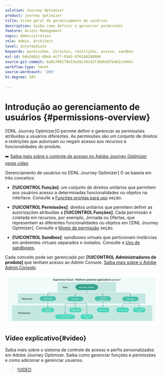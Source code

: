 ```yaml
---
solution: Journey Optimizer
product: journey optimizer
title: Visão geral do gerenciamento de usuários
description: Saiba como definir e gerenciar permissões
feature: Access Management
topic: Administration
role: Admin, Architect
level: Intermediate
keywords: permissões, direitos, restrições, acesso, sandbox
exl-id: b8e266b1-d8eb-4c77-9341-9761b82609b0
source-git-commit: 6a81760170e53ed9c34142f3b0b367bd62c3464c
workflow-type: tm+mt
source-wordcount: '203'
ht-degree: 16%

---
```


# Introdução ao gerenciamento de usuários {#permissions-overview}

[!DNL Journey Optimizer]O permite definir e gerenciar as permissões atribuídas a usuários diferentes. As permissões são um conjunto de direitos e restrições que autorizam ou negam acesso aos recursos e funcionalidades do produto.

➡️ [Saiba mais sobre o controle de acesso no Adobe Journey Optimizer neste vídeo](#video)

Gerenciamento de usuários no [!DNL Journey Optimizer] O se baseia em três conceitos:

* **[!UICONTROL Função]**: um conjunto de direitos unitários que permitem aos usuários acesso a determinadas funcionalidades ou objetos na interface. Consulte a [Funções prontas para uso](ootb-product-profiles.md) seção.

* **[!UICONTROL Permissões]**: direitos unitários que permitem definir as autorizações atribuídas a **[!UICONTROL Funções]**. Cada permissão é coletada em recursos, por exemplo, Jornada ou Ofertas, que representam as diferentes funcionalidades ou objetos em [!DNL Journey Optimizer]. Consulte a [Níveis de permissão](high-low-permissions.md) seção.

* **[!UICONTROL Sandbox]**: sandboxes virtuais que particionam instâncias em ambientes virtuais separados e isolados. Consulte a [Uso de sandboxes](sandboxes.md).

Cada conceito pode ser gerenciado por **[!UICONTROL Administradores de produto]** que tenham acesso ao Admin Console. [Saiba mais sobre o Adobe Admin Console](https://helpx.adobe.com/br/enterprise/managing/user-guide.html).

![](assets/do-not-localize/permissions_2.png)

## Vídeo explicativo{#video}

Saiba mais sobre o sistema de controle de acesso e perfis personalizados em Adobe Journey Optimizer. Saiba como gerenciar funções e permissões e como adicionar e gerenciar usuários.

>[!VIDEO](https://video.tv.adobe.com/v/333998?quality=12)

